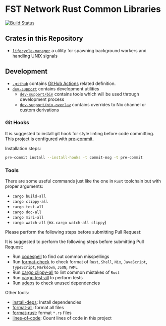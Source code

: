 # FST Network Rust Common Libraries

[![Build Status](https://github.com/fstnetwork/rust-common-libs/actions/workflows/rust.yaml/badge.svg?branch=main)](https://github.com/fstnetwork/rust-common-libs/actions)

## Crates in this Repository

- [`lifecycle-manager`](./lifecycle-manager)
  a utility for spawning background workers and handling UNIX signals

## Development

- [`.github`](./.github) contains [GitHub Actions](https://github.com/features/actions) related definition.
- [`dev-support`](./dev-support) contains development utilities
  - [`dev-support/bin`](./dev-support/bin) contains tools which will be used through development process
  - [`dev-support/nix-overlay`](./dev-support/nix-overlay) contains overrides to Nix channel or custom derivations

### Git Hooks

It is suggested to install git hook for style linting before code committing. This project is configured with [pre-commit](https://pre-commit.com).

Installation steps:

```bash
pre-commit install --install-hooks -t commit-msg -t pre-commit
```

### Tools

There are some useful commands just like the one in `Rust` toolchain but with proper arguments:

- `cargo build-all`
- `cargo clippy-all`
- `cargo test-all`
- `cargo doc-all`
- `cargo miri-all`
- `cargo watch-all` (ex. `cargo watch-all clippy`)

Please perform the following steps before submitting Pull Request:

It is suggested to perform the following steps before submitting Pull Request:

- Run [codespell](https://github.com/codespell-project/codespell) to find out common misspellings
- Run [format-check](./dev-support/bin/format-check) to check format of `Rust`, `Shell`, `Nix`, `JavaScript`, `TypeScript`, `Markdown`, `JSON`, `YAML`
- Run [cargo clippy-all](./dev-support/bin/cargo-clippy-all) to lint common mistakes of `Rust`
- Run [cargo test-all](./dev-support/bin/cargo-test-all) to perform tests
- Run [udeps](./dev-support/bin/udeps) to check unused dependencies

Other tools:

- [install-deps](./dev-support/bin/install-deps): Install dependencies
- [format-all](./dev-support/bin/format-all): format all files
- [format-rust](./dev-support/bin/format-rust): format `*.rs` files
- [lines-of-code](./dev-support/bin/lines-of-code): Count lines of code in this project
